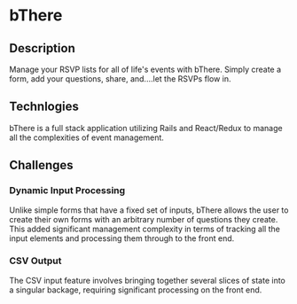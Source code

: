 # bThere

## Description
Manage your RSVP lists for all of life's events with bThere. Simply create a form, add your questions, share, and....let the RSVPs flow in.

## Technlogies
bThere is a full stack application utilizing Rails and React/Redux to manage all the complexities of event management.

## Challenges
### Dynamic Input Processing
Unlike simple forms that have a fixed set of inputs, bThere allows the user to create their own forms with an arbitrary number of questions they create. This added significant management complexity in terms of tracking all the input elements and processing them through to the front end.

### CSV Output
The CSV input feature involves bringing together several slices of state into a singular backage, requiring significant processing on the front end.